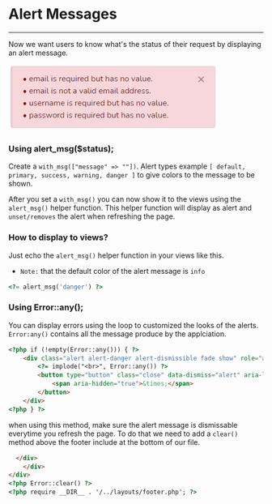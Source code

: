 # Alert Messages
---
Now we want users to know what's the status of their request by displaying an alert message.

![alt text](public/storage/images/alert.png)

### Using alert_msg($status);
Create a `with_msg(["message" => ""])`. Alert types example `[ default, primary, success, warning, danger ]` to give colors to the message to be shown.

After you set a `with_msg()` you can now show it to the views using the `alert_msg()` helper function. This helper function will display as alert and `unset/removes` the alert when refreshing the page.

### How to display to views?
Just echo the `alert_msg()` helper function in your views like this.
- `Note:` that the default color of the alert message is `info`
```php
<?= alert_msg('danger') ?>
```

### Using Error::any();
You can display errors using the loop to customized the looks of the alerts. `Error:any()` contains all the message produce by the applciation.
```html
<?php if (!empty(Error::any())) { ?>
    <div class="alert alert-danger alert-dismissible fade show" role="alert">
        <?= implode("<br>", Error::any()) ?>
        <button type="button" class="close" data-dismiss="alert" aria-label="Close">
            <span aria-hidden="true">&times;</span>
        </button>
    </div>
<?php } ?>
```

when using this method, make sure the alert message is dismissable everytime you refresh the page. To do that we need to add a `clear()` method above the footer include at the bottom of our file.
```html
  </div>
    </div>
</div>
<?php Error::clear() ?>
<?php require __DIR__ . '/../layouts/footer.php'; ?>
```